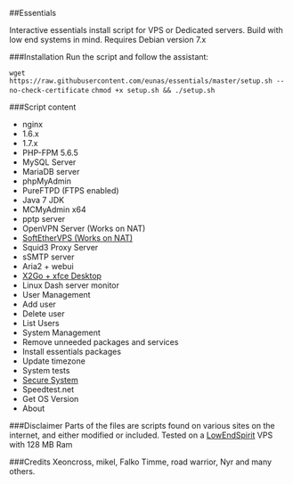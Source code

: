 ##Essentials

Interactive essentials install script for VPS or Dedicated servers.
Build with low end systems in mind.
Requires Debian version 7.x

###Installation
Run the script and follow the assistant:

`wget https://raw.githubusercontent.com/eunas/essentials/master/setup.sh --no-check-certificate`
`chmod +x setup.sh && ./setup.sh`

###Script content

* nginx
 * 1.6.x
 * 1.7.x
* PHP-FPM 5.6.5
* MySQL Server
* MariaDB server
* phpMyAdmin
* PureFTPD (FTPS enabled)
* Java 7 JDK
* MCMyAdmin x64
* pptp server
* OpenVPN Server (Works on NAT)
* [SoftEtherVPS (Works on NAT)](https://github.com/eunas/essentials/wiki/SoftEtherVPN)
* Squid3 Proxy Server
* sSMTP server
* Aria2 + webui
* [X2Go + xfce Desktop](https://github.com/eunas/essentials/wiki/Remote-Desktop)
* Linux Dash server monitor
* User Management
 * Add user
 * Delete user
 * List Users
* System Management
 * Remove unneeded packages and services
 * Install essentials packages
 * Update timezone
 * System tests
 * [Secure System](https://github.com/eunas/essentials/wiki/Secure-System)
 * Speedtest.net
 * Get OS Version
* About


###Disclaimer
Parts of the files are scripts found on various sites on the internet, and either modified or included.
Tested on a [LowEndSpirit](http://lowendspirit.com/) VPS with 128 MB Ram

###Credits
Xeoncross, mikel, Falko Timme, road warrior, Nyr and many others.
